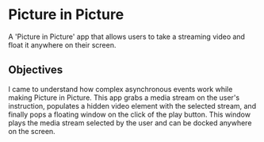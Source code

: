 # Picture in Picture
A 'Picture in Picture' app that allows users to take a streaming video and float it anywhere on their screen. 

## Objectives
I came to understand how complex asynchronous events work while making Picture in Picture. This app grabs a media stream on the user's instruction, populates a hidden video element with the selected stream, and finally pops a floating window on the click of the play button. This window plays the media stream selected by the user and can be docked anywhere on the screen. 
